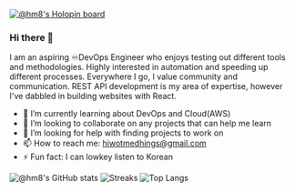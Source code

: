 [![@hm8's Holopin board](https://holopin.me/hm8)](https://holopin.io/@hm8)

### Hi there 👋

I am an aspiring ♾DevOps Engineer who enjoys testing out different tools and methodologies. Highly interested in automation and speeding up different processes. Everywhere I go, I value community and communication. REST API development is my area of expertise, however I've dabbled in building websites with React.

- 🌱 I’m currently learning about DevOps and Cloud(AWS)
- 👯 I’m looking to collaborate on any projects that can help me learn
- 🤔 I’m looking for help with finding projects to work on
- 📫 How to reach me: hiwotmedhings@gmail.com
- ⚡ Fun fact: I can lowkey listen to Korean

![@hm8's GitHub stats](https://github-readme-stats.vercel.app/api?username=hm-8&hide=stars,issues&count_private=true&show_icons=true&theme=transparent&layout=compact&card_width=33.3%) ![Streaks](https://github-readme-streak-stats.herokuapp.com/?user=hm-8&theme=transparent&layout=compact&card_width=33.3%) ![Top Langs](https://github-readme-stats.vercel.app/api/top-langs/?username=hm-8&layout=compact&card_width=33.3%)



